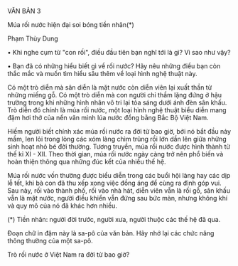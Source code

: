 VĂN BẢN 3

Múa rối nước
hiện đại soi bóng tiền nhân(*)

Phạm Thùy Dung

• Khi nghe cụm từ "con rối", điều đầu tiên bạn nghĩ tới là gì? Vì sao như vậy?

• Bạn đã có những hiểu biết gì về rối nước? Hãy nêu những điều bạn còn thắc mắc và muốn tìm hiểu sâu thêm về loại hình nghệ thuật này.

Có một trò diễn mà sân diễn là mặt nước còn diễn viên lại xuất thần từ những miếng gỗ. Có một trò diễn mà con người chỉ thầm lặng đứng ở hậu trường trong khi những hình nhân vô tri lại tỏa sáng dưới ánh đèn sân khấu. Trò diễn đó chính là múa rối nước, một loại hình nghệ thuật biểu diễn mang đậm hơi thở của nền văn minh lúa nước đồng bằng Bắc Bộ Việt Nam.

Hiếm người biết chính xác múa rối nước ra đời từ bao giờ, bởi nó bắt đầu nảy mầm, len lỏi trong lòng các xóm làng chìm trũng rồi lớn dần lên giữa những sinh hoạt nhỏ bé đời thường. Tương truyền, múa rối nước được hình thành từ thế kỉ XI - XII. Theo thời gian, múa rối nước ngày càng trở nên phổ biến và hoàn thiện thông qua những đúc kết của nhiều thế hệ.

Múa rối nước vốn thường được biểu diễn trong các buổi hội làng hay các dịp lễ tết, khi bà con đã thu xếp xong việc đồng áng để cùng ra đình góp vui. Sau này, rối vào thành phố, rối vào nhà hát, diễn viên vẫn là rối gỗ, sân khấu vẫn là mặt nước, người điều khiển vẫn đứng sau bức màn, nhưng không khí và quy mô của nó đã khác hơn nhiều.

(*) Tiền nhân: người đời trước, người xưa, người thuộc các thế hệ đã qua.

Đoạn chữ in đậm này là sa-pô của văn bản. Hãy nhớ lại các chức năng thông thường của một sa-pô.

Trò rối nước ở Việt Nam ra đời từ bao giờ?